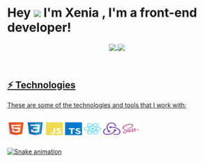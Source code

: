 <h1> Hey <img src="https://raw.githubusercontent.com/kaueMarques/kaueMarques/master/hi.gif" height="30px"> I'm Xenia , I'm a front-end developer! </h1>
<div align="center">
  <a href="https://github.com/xeniaalex3">
  <img align="center"  height="180em"  src="https://github-readme-stats.vercel.app/api?username=xeniaalex3&show_icons=true&theme=material-palenight&include_all_commits=true&count_private=true"/>
  <img align="center"  height="180em" src="https://github-readme-stats.vercel.app/api/top-langs/?username=xeniaalex3&layout=compact&langs_count=15&theme=material-palenight"/>
</div>
<br></br>  
 
  ## ⚡ Technologies
  
  These are some of the technologies and tools that I work with:
  
<div align="center" style="display: inline-block"><br>
  
  <img align="center" alt="Xenia-HTML" height="30" width="40" src="https://raw.githubusercontent.com/devicons/devicon/master/icons/html5/html5-original.svg">
  <img align="center" alt="Xenia-CSS" height="30" width="40" src="https://raw.githubusercontent.com/devicons/devicon/master/icons/css3/css3-original.svg">
  <img align="center" alt="Xenia-Js" height="30" width="40" src="https://raw.githubusercontent.com/devicons/devicon/master/icons/javascript/javascript-plain.svg">
  <img align="center" alt="Xenia-Ts" height="30" width="40" src="https://raw.githubusercontent.com/devicons/devicon/master/icons/typescript/typescript-plain.svg">
  <img align="center" alt="Xenia-React" height="30" width="40" src="https://raw.githubusercontent.com/devicons/devicon/master/icons/react/react-original.svg">
  <img align="center" alt="Xenia-Redux" height="30" width="40" src="https://raw.githubusercontent.com/devicons/devicon/master/icons/redux/redux-original.svg">
  <img align="center" alt="Xenia-Sass" height="30" width="40" src="https://raw.githubusercontent.com/devicons/devicon/master/icons/sass/sass-original.svg">


</div>
  
  ##
  
  <div> 

  ![Snake animation](https://github.com/xeniaalex3/xeniaalex3/blob/output/github-contribution-grid-snake.svg)
 
</div>

